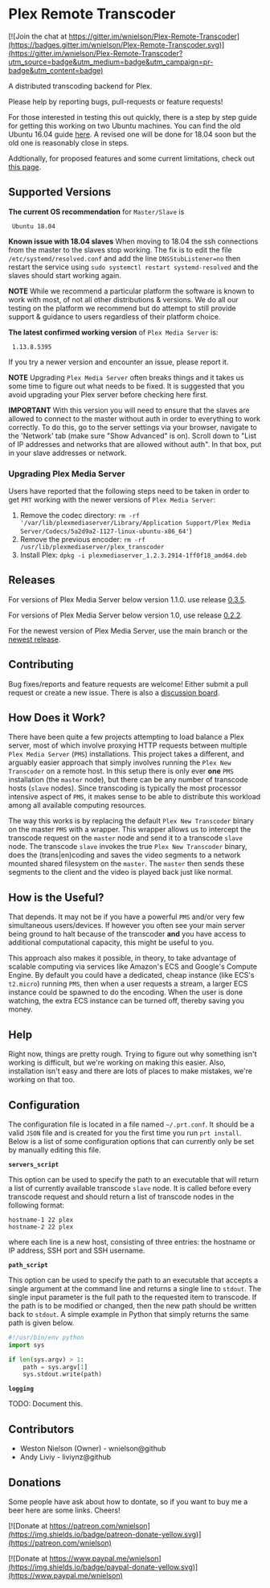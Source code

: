 # Plex Remote Transcoder

[![Join the chat at https://gitter.im/wnielson/Plex-Remote-Transcoder](https://badges.gitter.im/wnielson/Plex-Remote-Transcoder.svg)](https://gitter.im/wnielson/Plex-Remote-Transcoder?utm_source=badge&utm_medium=badge&utm_campaign=pr-badge&utm_content=badge)

A distributed transcoding backend for Plex.

Please help by reporting bugs, pull-requests or feature requests!

For those interested in testing this out quickly, there is a step by
step guide for getting this working on two Ubuntu machines.  You can find the old Ubuntu 16.04 guide [here](https://github.com/wnielson/Plex-Remote-Transcoder/wiki/Ubuntu-Install). A revised one will be done for 18.04 soon but the old one is reasonably close in steps.

Addtionally, for proposed features and some current limitations, check out
[this page](https://github.com/wnielson/Plex-Remote-Transcoder/wiki/Improvements-&-Additional-Features).


## Supported Versions

**The current OS recommendation** for `Master/Slave` is

     Ubuntu 18.04

**Known issue with 18.04 slaves** When moving to 18.04 the ssh connections from the master to the slaves stop working. The fix is to edit the file `/etc/systemd/resolved.conf` and add the line `DNSStubListener=no` then restart the service using `sudo systemctl restart systemd-resolved` and the slaves should start working again.

**NOTE** While we recommend a particular platform the software is known to work with most, of not all other distributions & versions. We do all our testing on the platform we recommend but do attempt to still provide support & guidance to users regardless of their platform choice.

**The latest confirmed working version** of `Plex Media Server` is:

     1.13.8.5395
    
If you try a newer version and encounter an issue, please report it.

**NOTE**  Upgrading `Plex Media Server` often breaks things and it takes us some time to figure out what needs to be fixed.  It is suggested that you avoid upgrading your Plex server before checking here first.

**IMPORTANT**
With this version you will need to ensure that the slaves are allowed to connect to the master without auth in order to everything to work correctly.  To do this, go to the server settings via your browser, navigate to the 'Network' tab (make sure "Show Advanced" is on). Scroll down to "List of IP addresses and networks that are allowed without auth". In that box, put in your slave addresses or network.



### Upgrading Plex Media Server
Users have reported that the following steps need to be taken in order to get `PRT` working with the newer versions of `Plex Media Server`:

1. Remove the codec directory: `rm -rf '/var/lib/plexmediaserver/Library/Application Support/Plex Media Server/Codecs/5a2d9a2-1127-linux-ubuntu-x86_64'`)
2. Remove the previous encoder: `rm -rf /usr/lib/plexmediaserver/plex_transcoder`
3. Install Plex: `dpkg -i plexmediaserver_1.2.3.2914-1ff0f18_amd64.deb`

## Releases

For versions of Plex Media Server below version 1.1.0. use release [0.3.5](https://github.com/wnielson/Plex-Remote-Transcoder/releases/tag/0.3.5).

For versions of Plex Media Server below version 1.0, use release [0.2.2](https://github.com/wnielson/Plex-Remote-Transcoder/releases/tag/0.2.2).

For the newest version of Plex Media Server, use the main branch or the [newest release](https://github.com/wnielson/Plex-Remote-Transcoder/releases).

## Contributing

Bug fixes/reports and feature requests are welcome!  Either submit a pull request or create a new issue.  There is also a [discussion board](https://gitter.im/wnielson/Plex-Remote-Transcoder).

## How Does it Work?

There have been quite a few projects attempting to load balance a Plex server,
most of which involve proxying HTTP requests between multiple
`Plex Media Server` (`PMS`) installations.  This project takes a different, and
arguably easier approach that simply involves running the `Plex New Transcoder`
on a remote host.  In this setup there is only ever **one** `PMS` installation
(the `master` node), but there can be any number of transcode hosts (`slave`
nodes).  Since transcoding is typically the most processor intensive aspect of
`PMS`, it makes sense to be able to distribute this workload among all available
computing resources.

The way this works is by replacing the default `Plex New Transcoder` binary on
the master `PMS` with a wrapper.  This wrapper allows us to intercept the
transcode request on the `master` node and send it to a transcode `slave` node.
The transcode `slave` invokes the true `Plex New Transcoder` binary, does the
(trans|en)coding and saves the video segments to a network mounted shared
filesystem on the `master`.  The `master` then sends these segments to the
client and the video is played back just like normal.

## How is the Useful?

That depends.  It may not be if you have a powerful `PMS` and/or very few
simultaneous users/devices.  If however you often see your main server being
ground to halt because of the transcoder **and** you have access to additional
computational capacity, this might be useful to you.

This approach also makes it possible, in theory, to take advantage of scalable
computing via services like Amazon's ECS and Google's Compute Engine.  By
default you could have a  dedicated, cheap instance (like ECS's `t2.micro`)
running `PMS`, then when a user requests a stream, a larger ECS instance could
be spawned to do the encoding.  When the user is done watching, the extra ECS
instance can be turned off, thereby saving you money.

## Help

Right now, things are pretty rough.  Trying to figure out why something isn't
working is difficult, but we're working on making this easier.  Also,
installation isn't easy and there are lots of places to make mistakes, we're
working on that too.

## Configuration

The configuration file is located in a file named `~/.prt.conf`.  It should be a
valid `JSON` file and is created for you the first time you run `prt install`.
Below is a list of some configuration options that can currently only be set
by manually editing this file.

**`servers_script`**

This option can be used to specify the path to an executable that will return a
list of currently available transcode `slave` node.  It is called before every
transcode request and should return a list of transcode nodes in the following
format:

```
hostname-1 22 plex
hostname-2 22 plex
```

where each line is a new host, consisting of three entries: the hostname or IP
address, SSH port and SSH username.

**`path_script`**

This option can be used to specify the path to an executable that accepts a
single argument at the command line and returns a single line to `stdout`.  The
single input parameter is the full path to the requested item to transcode.  If
the path is to be modified or changed, then the new path should be written back
to `stdout`.  A simple example in Python that simply returns the same path is
given below.

```python
#!/usr/bin/env python
import sys

if len(sys.argv) > 1:
    path = sys.argv[1]
    sys.stdout.write(path)
```


**`logging`**

TODO: Document this.

## Contributors

* Weston Nielson (Owner) - wnielson@github
* Andy Liviy - liviynz@github


## Donations

Some people have ask about how to dontate, so if you want to buy me a beer here are some links.  Cheers!

[![Donate at https://patreon.com/wnielson](https://img.shields.io/badge/patreon-donate-yellow.svg)](https://patreon.com/wnielson)

[![Donate at https://www.paypal.me/wnielson](https://img.shields.io/badge/paypal-donate-yellow.svg)](https://www.paypal.me/wnielson)
